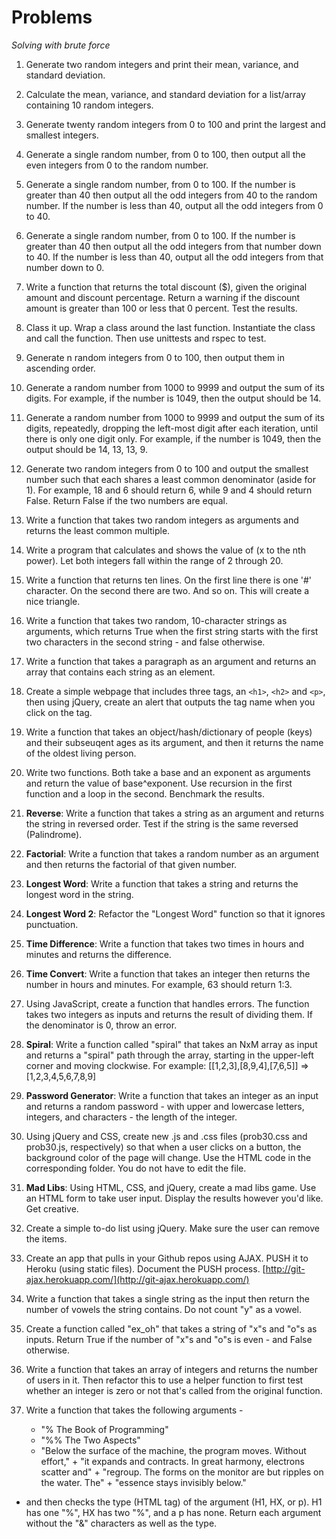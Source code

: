 # Problems

*Solving with brute force*

1. Generate two random integers and print their mean, variance, and standard deviation.
2. Calculate the mean, variance, and standard deviation for a list/array containing 10 random integers.
3. Generate twenty random integers from 0 to 100 and print the largest and smallest integers.
4. Generate a single random number, from 0 to 100, then output all the even integers from 0 to the random number.
5. Generate a single random number, from 0 to 100. If the number is greater than 40 then output all the odd integers from 40 to the random number. If the number is less than 40, output all the odd integers from 0 to 40.
6. Generate a single random number, from 0 to 100. If the number is greater than 40 then output all the odd integers from that number down to 40. If the number is less than 40, output all the odd integers from that number down to 0.
7. Write a function that returns the total discount ($), given the original amount and discount percentage. Return a warning if the discount amount is greater than 100 or less that 0 percent. Test the results.
8. Class it up. Wrap a class around the last function. Instantiate the class and call the function. Then use unittests and rspec to test.
9. Generate n random integers from 0 to 100, then output them in ascending order.
10. Generate a random number from 1000 to 9999 and output the sum of its digits. For example, if the number is 1049, then the output should be 14.
11. Generate a random number from 1000 to 9999 and output the sum of its digits, repeatedly, dropping the left-most digit after each iteration, until there is only one digit only. For example, if the number is 1049, then the output should be 14, 13, 13, 9.
12. Generate two random integers from 0 to 100 and output the smallest number such that each shares a least common denominator (aside for 1). For example, 18 and 6 should return 6, while 9 and 4 should return False. Return False if the two numbers are equal.
13. Write a function that takes two random integers as arguments and returns the least common multiple.
14. Write a program that calculates and shows the value of (x to the nth power). Let both integers fall within the range of 2 through 20.
15. Write a function that returns ten lines. On the first line there is one '#' character. On the second there are two. And so on. This will create a nice triangle.
16. Write a function that takes two random, 10-character strings as arguments, which returns True when the first string starts with the first two characters in the second string - and false otherwise.
17. Write a function that takes a paragraph as an argument and returns an array that contains each string as an element.
18. Create a simple webpage that includes three tags, an `<h1>`, `<h2>` and `<p>`, then using jQuery, create an alert that outputs the tag name when you click on the tag. 
19. Write a function that takes an object/hash/dictionary of people (keys) and their subseuqent ages as its argument, and then it returns the name of the oldest living person.
20. Write two functions. Both take a base and an exponent as arguments and return the value of base^exponent. Use recursion in the first function and a loop in the second. Benchmark the results. 
21. **Reverse**: Write a function that takes a string as an argument and returns the string in reversed order. Test if the string is the same reversed (Palindrome).
22. **Factorial**: Write a function that takes a random number as an argument and then returns the factorial of that given number.
23. **Longest Word**: Write a function that takes a string and returns the longest word in the string.
24. **Longest Word 2**: Refactor the "Longest Word" function so that it ignores punctuation.
25. **Time Difference**: Write a function that takes two times in hours and minutes and returns the difference.
26. **Time Convert**: Write a function that takes an integer then returns the number in hours and minutes. For example, 63 should return 1:3.
27. Using JavaScript, create a function that handles errors. The function takes two integers as inputs and returns the result of dividing them. If the denominator is 0, throw an error.
28. **Spiral**: Write a function called "spiral" that takes an NxM array as input and returns a "spiral" path through the array, starting in the upper-left corner and moving clockwise. For example: [[1,2,3],[8,9,4],[7,6,5]] => [1,2,3,4,5,6,7,8,9]
29. **Password Generator**: Write a function that takes an integer as an input and returns a random password - with upper and lowercase letters, integers, and characters - the length of the integer.
30. Using jQuery and CSS, create new .js and .css files (prob30.css and prob30.js, respectively) so that when a user clicks on a button, the background color of the page will change. Use the HTML code in the corresponding folder. You do not have to edit the file.
31. **Mad Libs**: Using HTML, CSS, and jQuery, create a mad libs game. Use an HTML form to take user input. Display the results however you'd like. Get creative.
32. Create a simple to-do list using jQuery. Make sure the user can remove the items.
33. Create an app that pulls in your Github repos using AJAX. PUSH it to Heroku (using static files). Document the PUSH process. [http://git-ajax.herokuapp.com/](http://git-ajax.herokuapp.com/)
34. Write a function that takes a single string as the input then return the number of vowels the string contains. Do not count "y" as a vowel.
35. Create a function called "ex_oh" that takes a string of "x"s and "o"s as inputs. Return True if the number of "x"s and "o"s is even - and False otherwise.
36. Write a function that takes an array of integers and returns the number of users in it. Then refactor this to use a helper function to first test whether an integer is zero or not that's called from the original function.
37. Write a function that takes the following arguments -

    - "% The Book of Programming"
    - "%% The Two Aspects"
    - "Below the surface of the machine, the program moves. Without effort," +
    "it expands and contracts. In great harmony, electrons scatter and" +
    "regroup. The forms on the monitor are but ripples on the water. The" +
    "essence stays invisibly below."

 - and then checks the type (HTML tag) of the argument (H1, HX, or p). H1 has one "%", HX has two "%", and a p has none. Return each argument without the "&" characters as well as the type.

